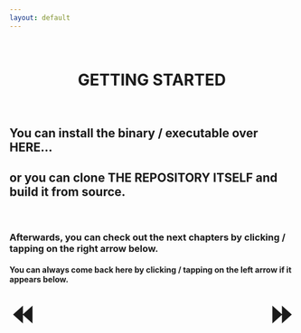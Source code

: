 ```yaml
---
layout: default
---
```


<style>
	a {
    text-decoration: none;
		font-weight: bold;
	}
	.center_text {
		text-align: center;
	}
	.arrows {
		font-size: 50px;
	}
</style>

<!--<code class="language-plaintext highlighter-rouge"-->

<br>

<h1 class="center_text"><a href="index.html">GETTING STARTED</a></h1>

<br>

<h2>You can install the binary / executable over <a href="https://github.com/JumperBot/Unsafe-4-Bit/releases/latest">HERE</a>...</h2>
<h2>or you can clone <a href="https://github.com/JumperBot/Unsafe-4-Bit/">THE REPOSITORY ITSELF</a> and build it from source.</h2>

<br>

<h3>Afterwards, you can check out the next chapters by clicking / tapping on the right arrow below.</h3>
<h4>You can always come back here by clicking / tapping on the left arrow if it appears below.</h4>

<a href="under_construction.html" class="arrows" style="float: left;">⏪️</a>
<a href="hello_world.html" class="arrows" style="float: right;">⏩</a>
